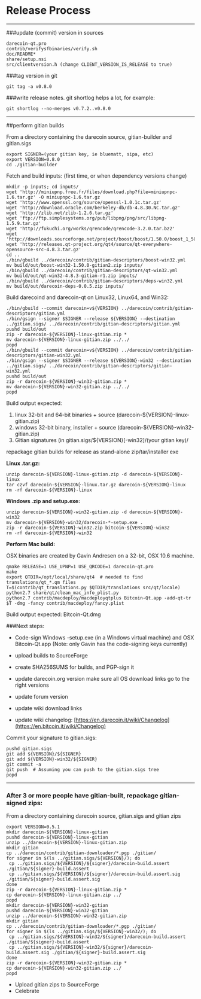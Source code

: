 Release Process
====================

* * *

###update (commit) version in sources


	darecoin-qt.pro
	contrib/verifysfbinaries/verify.sh
	doc/README*
	share/setup.nsi
	src/clientversion.h (change CLIENT_VERSION_IS_RELEASE to true)

###tag version in git

	git tag -a v0.8.0

###write release notes. git shortlog helps a lot, for example:

	git shortlog --no-merges v0.7.2..v0.8.0

* * *

##perform gitian builds

 From a directory containing the darecoin source, gitian-builder and gitian.sigs
  
	export SIGNER=(your gitian key, ie bluematt, sipa, etc)
	export VERSION=0.8.0
	cd ./gitian-builder

 Fetch and build inputs: (first time, or when dependency versions change)

	mkdir -p inputs; cd inputs/
	wget 'http://miniupnp.free.fr/files/download.php?file=miniupnpc-1.6.tar.gz' -O miniupnpc-1.6.tar.gz
	wget 'http://www.openssl.org/source/openssl-1.0.1c.tar.gz'
	wget 'http://download.oracle.com/berkeley-db/db-4.8.30.NC.tar.gz'
	wget 'http://zlib.net/zlib-1.2.6.tar.gz'
	wget 'ftp://ftp.simplesystems.org/pub/libpng/png/src/libpng-1.5.9.tar.gz'
	wget 'http://fukuchi.org/works/qrencode/qrencode-3.2.0.tar.bz2'
	wget 'http://downloads.sourceforge.net/project/boost/boost/1.50.0/boost_1_50_0.tar.bz2'
	wget 'http://releases.qt-project.org/qt4/source/qt-everywhere-opensource-src-4.8.3.tar.gz'
	cd ..
	./bin/gbuild ../darecoin/contrib/gitian-descriptors/boost-win32.yml
	mv build/out/boost-win32-1.50.0-gitian2.zip inputs/
	./bin/gbuild ../darecoin/contrib/gitian-descriptors/qt-win32.yml
	mv build/out/qt-win32-4.8.3-gitian-r1.zip inputs/
	./bin/gbuild ../darecoin/contrib/gitian-descriptors/deps-win32.yml
	mv build/out/darecoin-deps-0.0.5.zip inputs/

 Build darecoind and darecoin-qt on Linux32, Linux64, and Win32:
  
	./bin/gbuild --commit darecoin=v${VERSION} ../darecoin/contrib/gitian-descriptors/gitian.yml
	./bin/gsign --signer $SIGNER --release ${VERSION} --destination ../gitian.sigs/ ../darecoin/contrib/gitian-descriptors/gitian.yml
	pushd build/out
	zip -r darecoin-${VERSION}-linux-gitian.zip *
	mv darecoin-${VERSION}-linux-gitian.zip ../../
	popd
	./bin/gbuild --commit darecoin=v${VERSION} ../darecoin/contrib/gitian-descriptors/gitian-win32.yml
	./bin/gsign --signer $SIGNER --release ${VERSION}-win32 --destination ../gitian.sigs/ ../darecoin/contrib/gitian-descriptors/gitian-win32.yml
	pushd build/out
	zip -r darecoin-${VERSION}-win32-gitian.zip *
	mv darecoin-${VERSION}-win32-gitian.zip ../../
	popd

  Build output expected:

  1. linux 32-bit and 64-bit binaries + source (darecoin-${VERSION}-linux-gitian.zip)
  2. windows 32-bit binary, installer + source (darecoin-${VERSION}-win32-gitian.zip)
  3. Gitian signatures (in gitian.sigs/${VERSION}[-win32]/(your gitian key)/

repackage gitian builds for release as stand-alone zip/tar/installer exe

**Linux .tar.gz:**

	unzip darecoin-${VERSION}-linux-gitian.zip -d darecoin-${VERSION}-linux
	tar czvf darecoin-${VERSION}-linux.tar.gz darecoin-${VERSION}-linux
	rm -rf darecoin-${VERSION}-linux

**Windows .zip and setup.exe:**

	unzip darecoin-${VERSION}-win32-gitian.zip -d darecoin-${VERSION}-win32
	mv darecoin-${VERSION}-win32/darecoin-*-setup.exe .
	zip -r darecoin-${VERSION}-win32.zip bitcoin-${VERSION}-win32
	rm -rf darecoin-${VERSION}-win32

**Perform Mac build:**

  OSX binaries are created by Gavin Andresen on a 32-bit, OSX 10.6 machine.

	qmake RELEASE=1 USE_UPNP=1 USE_QRCODE=1 darecoin-qt.pro
	make
	export QTDIR=/opt/local/share/qt4  # needed to find translations/qt_*.qm files
	T=$(contrib/qt_translations.py $QTDIR/translations src/qt/locale)
	python2.7 share/qt/clean_mac_info_plist.py
	python2.7 contrib/macdeploy/macdeployqtplus Bitcoin-Qt.app -add-qt-tr $T -dmg -fancy contrib/macdeploy/fancy.plist

 Build output expected: Bitcoin-Qt.dmg

###Next steps:

* Code-sign Windows -setup.exe (in a Windows virtual machine) and
  OSX Bitcoin-Qt.app (Note: only Gavin has the code-signing keys currently)

* upload builds to SourceForge

* create SHA256SUMS for builds, and PGP-sign it

* update darecoin.org version
  make sure all OS download links go to the right versions

* update forum version

* update wiki download links

* update wiki changelog: [https://en.darecoin.it/wiki/Changelog](https://en.bitcoin.it/wiki/Changelog)

Commit your signature to gitian.sigs:

	pushd gitian.sigs
	git add ${VERSION}/${SIGNER}
	git add ${VERSION}-win32/${SIGNER}
	git commit -a
	git push  # Assuming you can push to the gitian.sigs tree
	popd

-------------------------------------------------------------------------

### After 3 or more people have gitian-built, repackage gitian-signed zips:

From a directory containing darecoin source, gitian.sigs and gitian zips

	export VERSION=0.5.1
	mkdir darecoin-${VERSION}-linux-gitian
	pushd darecoin-${VERSION}-linux-gitian
	unzip ../darecoin-${VERSION}-linux-gitian.zip
	mkdir gitian
	cp ../darecoin/contrib/gitian-downloader/*.pgp ./gitian/
	for signer in $(ls ../gitian.sigs/${VERSION}/); do
	 cp ../gitian.sigs/${VERSION}/${signer}/darecoin-build.assert ./gitian/${signer}-build.assert
	 cp ../gitian.sigs/${VERSION}/${signer}/darecoin-build.assert.sig ./gitian/${signer}-build.assert.sig
	done
	zip -r darecoin-${VERSION}-linux-gitian.zip *
	cp darecoin-${VERSION}-linux-gitian.zip ../
	popd
	mkdir darecoin-${VERSION}-win32-gitian
	pushd darecoin-${VERSION}-win32-gitian
	unzip ../darecoin-${VERSION}-win32-gitian.zip
	mkdir gitian
	cp ../darecoin/contrib/gitian-downloader/*.pgp ./gitian/
	for signer in $(ls ../gitian.sigs/${VERSION}-win32/); do
	 cp ../gitian.sigs/${VERSION}-win32/${signer}/darecoin-build.assert ./gitian/${signer}-build.assert
	 cp ../gitian.sigs/${VERSION}-win32/${signer}/darecoin-build.assert.sig ./gitian/${signer}-build.assert.sig
	done
	zip -r darecoin-${VERSION}-win32-gitian.zip *
	cp darecoin-${VERSION}-win32-gitian.zip ../
	popd

- Upload gitian zips to SourceForge
- Celebrate 
